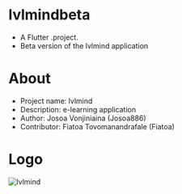 # lvlmindbeta
- A Flutter .project.
- Beta version of the lvlmind application

# About 
- Project name: lvlmind
- Description: e-learning application
- Author: Josoa Vonjiniaina (Josoa886)
- Contributor: Fiatoa Tovomanandrafale (Fiatoa)

# Logo
![lvlmind](https://github.com/Josoa886/lvlmindapp/assets/76913187/5dda5a6a-5e5d-41e6-a818-17b853a7957f)

